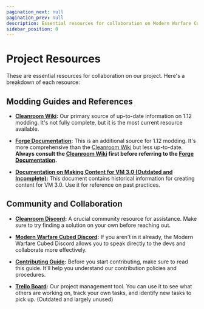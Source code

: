 ```yaml
---
pagination_next: null
pagination_prev: null
description: Essential resources for collaboration on Modern Warfare Cubed.
sidebar_position: 0
---
```


# Project Resources

These are essential resources for collaboration on our project. Here's a breakdown of each resource:

## Modding Guides and References

- **[Cleanroom Wiki]:** Our primary source of up-to-date information on 1.12 modding. It's not fully complete, but it is the most current resource available.

- **[Forge Documentation]:** This is an additional source for 1.12 modding. It's more comprehensive than the [Cleanroom Wiki] but less up-to-date. **Always consult the [Cleanroom Wiki] first before referring to the [Forge Documentation].**

- **[Documentation on Making Content for VM 3.0 (Outdated and Incomplete)]:** This document contains historical information for creating content for VM 3.0. Use it for reference on past practices.

[Cleanroom Wiki]: https://cleanroommc.com/wiki/
[Forge Documentation]: https://docs.minecraftforge.net/en/1.12.x/
[Documentation on Making Content for VM 3.0 (Outdated and Incomplete)]: https://docs.google.com/document/d/1z-Cmo5G1Eh8tHSid2nMXDQaBgLqsQktg-heSHn2EPBY/edit?usp=sharing

## Community and Collaboration

- **[Cleanroom Discord]:** A crucial community resource for assistance. Make sure to try finding a solution on your own before reaching out.

- **[Modern Warfare Cubed Discord]:** If you aren't in it already, the Modern Warfare Cubed Discord allows you to speak directly to the devs and collaborate more effectively.

- **[Contributing Guide]:** Before you start contributing, make sure to read this guide. It'll help you understand our contribution policies and procedures.

- **[Trello Board]:** Our project management tool. You can use it to see what others are working on, track your own tasks, and identify new tasks to pick up. (Outdated and largely unused)

[Cleanroom Discord]: https://discord.gg/jXTBfm27Vf
[Modern Warfare Cubed Discord]: https://discord.gg/k5WPk93K7b
[Contributing Guide]: https://github.com/Cubed-Development/Modern-Warfare-Cubed/blob/main/CONTRIBUTING.md
[Trello Board]: https://trello.com/b/Uaxz6Khc/modern-warfare-cubed
